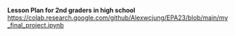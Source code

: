 **Lesson Plan for 2nd graders in high school**
https://colab.research.google.com/github/Alexwcjung/EPA23/blob/main/my_final_project.ipynb
